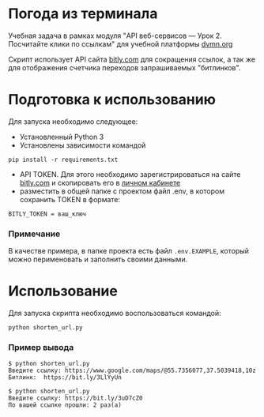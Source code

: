 # Погода из терминала

Учебная задача в рамках модуля "API веб-сервисов — Урок 2. Посчитайте клики по ссылкам" для учебной платформы [dvmn.org](https://dvmn.org)

Скрипт использует API сайта [bitly.com](https://bitly.com/) для сокращения ссылок, а так же для отображения счетчика переходов запрашиваемых "битлинков".

# Подготовка к использованию

Для запуска необходимо следующее:
- Установленный Python 3
- Установлены зависимости командой 
```commandline
pip install -r requirements.txt
```
- API TOKEN. Для этого необходимо зарегистрироваться на сайте [bitly.com](https://bitly.com/) и скопировать его в [личном кабинете](https://app.bitly.com/settings/api/)
- разместить в общей папке с проектом файл .env, в котором сохранить TOKEN в формате:
```
BITLY_TOKEN = ваш_ключ
``` 
### Примечание
В качестве примера, в папке проекта есть файл `.env.EXAMPLE`, который можно перименовать и заполнить своими данными. 

# Использование

Для запуска скрипта необходимо воспользоваться командой:
```commandline
python shorten_url.py  
```

### Пример вывода

```
$ python shorten_url.py
Введите ссылку: https://www.google.com/maps/@55.7356077,37.5039418,10z
Битлинк:  https://bit.ly/3LlYyUn
```
```
$ python shorten_url.py
Введите ссылку: https://bit.ly/3uD7cZ0
По вашей ссылке прошли: 2 раз(а)
```

